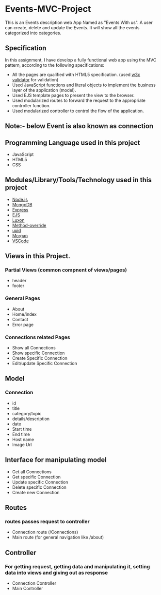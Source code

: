 # Events-MVC-Project

This is an Events description web App Named as "Events With us". A user can create, delete and update the Events. It will show all the events categorized into categories.

## Specification
In this assignment, I have develop a fully functional web app using the MVC pattern, according to the following specifications:
- All the pages are qualified with HTML5 specification. (used [w3c validator](https://validator.w3.org/) for validation)  
- Used JavaScript functions and literal objects to implement the business layer of the application (model).
- Used EJS template pages to present the view to the browser.
- Used modularized routes to forward the request to the appropriate controller function.
- Used modularized controller to control the flow of the application.

## Note:- below Event is also known as connection

## Programming Language used in this project
- JavaScript
- HTML5
- CSS

## Modules/Library/Tools/Technology used in this project
- [Node.js](https://nodejs.org/en/)
- [MongoDB](https://www.mongodb.com/)
- [Express](https://www.npmjs.com/package/express)
- [EJS](https://www.npmjs.com/package/ejs)
- [Luxon](https://www.npmjs.com/package/luxon)
- [Method-override](https://www.npmjs.com/package/method-override)
- [uuid](https://www.npmjs.com/package/uuid)
- [Morgan](https://www.npmjs.com/package/morgan)
- [VSCode](https://code.visualstudio.com/)

## Views in this Project.
### Partial Views (common compnent of views/pages)
- header 
- footer
### General Pages
- About 
- Home/index
- Contact
- Error page
### Connections related Pages
- Show all Connections
- Show specific Connection
- Create Specific Connection
- Edit/update Specific Connection

## Model
### Connection
- id
- title
- category/topic
- details/description
- date
- Start time
- End time
- Host name
- Image Url

## Interface for manipulating model
- Get all Connections
- Get specific Connection
- Update specific Connection
- Delete specific Connection
- Create new Connection

## Routes 
### routes passes request to controller
- Connection route (/Connections)
- Main route (for general navigation like /about)

## Controller
### For getting request, getting data and manipulating it, setting data into views and giving out as response
- Connection Controller
- Main Controller

